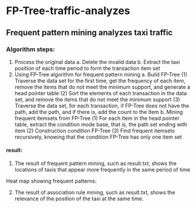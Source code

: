# FP-Tree-traffic-analyzes
## Frequent pattern mining analyzes taxi traffic

### Algorithm steps: 

1. Process the original data
  a. Delete the invalid data 
  b. Extract the taxi position of each time period to form the transaction item set
2. Using FP-Tree algorithm for frequent pattern mining
  a. Build FP-Tree
  (1) Traverse the data set for the first time, get the frequency of each item, remove the items that do not meet the minimum support, and generate a head pointer table
  (2) Sort the elements of each transaction in the data set, and remove the items that do not meet the minimum support
  (3) Traverse the data set, for each transaction, if FP-Tree does not have the path, add the path, and if there is, add the count to the Item
  b. Mining frequent itemsets from FP-Tree
  (1) For each Item in the head pointer table, extract the condition mode base, that is, the path set ending with item
  (2) Construction condition FP-Tree
  (3) Find frequent itemsets recursively, knowing that the condition FP-Tree has only one item set
  
#### result:
1. The result of frequent pattern mining, such as result.txt, shows the locations of taxis that appear more frequently in the same period of time

Heat map showing frequent patterns:


2. The result of association rule mining, such as result.txt, shows the relevance of the position of the taxi at the same time.
 

